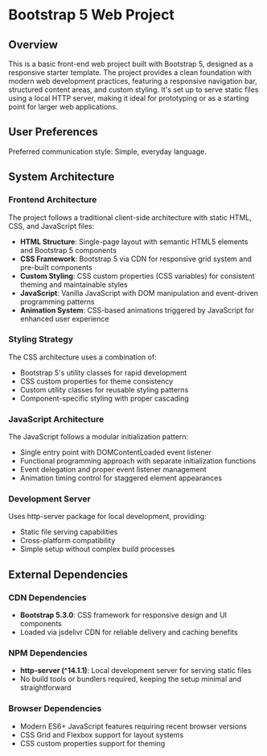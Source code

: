 # Bootstrap 5 Web Project

## Overview

This is a basic front-end web project built with Bootstrap 5, designed as a responsive starter template. The project provides a clean foundation with modern web development practices, featuring a responsive navigation bar, structured content areas, and custom styling. It's set up to serve static files using a local HTTP server, making it ideal for prototyping or as a starting point for larger web applications.

## User Preferences

Preferred communication style: Simple, everyday language.

## System Architecture

### Frontend Architecture
The project follows a traditional client-side architecture with static HTML, CSS, and JavaScript files:

- **HTML Structure**: Single-page layout with semantic HTML5 elements and Bootstrap 5 components
- **CSS Framework**: Bootstrap 5 via CDN for responsive grid system and pre-built components
- **Custom Styling**: CSS custom properties (CSS variables) for consistent theming and maintainable styles
- **JavaScript**: Vanilla JavaScript with DOM manipulation and event-driven programming patterns
- **Animation System**: CSS-based animations triggered by JavaScript for enhanced user experience

### Styling Strategy
The CSS architecture uses a combination of:
- Bootstrap 5's utility classes for rapid development
- CSS custom properties for theme consistency
- Custom utility classes for reusable styling patterns
- Component-specific styling with proper cascading

### JavaScript Architecture
The JavaScript follows a modular initialization pattern:
- Single entry point with DOMContentLoaded event listener
- Functional programming approach with separate initialization functions
- Event delegation and proper event listener management
- Animation timing control for staggered element appearances

### Development Server
Uses http-server package for local development, providing:
- Static file serving capabilities
- Cross-platform compatibility
- Simple setup without complex build processes

## External Dependencies

### CDN Dependencies
- **Bootstrap 5.3.0**: CSS framework for responsive design and UI components
- Loaded via jsdelivr CDN for reliable delivery and caching benefits

### NPM Dependencies
- **http-server (^14.1.1)**: Local development server for serving static files
- No build tools or bundlers required, keeping the setup minimal and straightforward

### Browser Dependencies
- Modern ES6+ JavaScript features requiring recent browser versions
- CSS Grid and Flexbox support for layout systems
- CSS custom properties support for theming